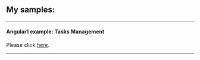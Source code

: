 <h2>My samples: </h2>

<hr />
<h4>Angular1 example: Tasks Management</h4>

<p>Please click <a href="https://interest1024.github.io/Tasks_Management/app/index.html">here</a>.</p>
<hr />
